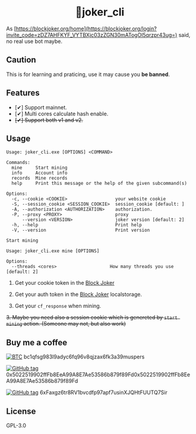 <h1 align="center">
🤡joker_cli
</h1>

As [https://blockjoker.org/home](https://blockjoker.org/login?invite_code=zDZ7AHFKYF_VYTBXjc03zZGN30mATogOl5qrzpr43ug=) said, no real use bot maybe.

## Caution

This is for learning and praticing, use it may cause you **be banned**.

## Features

- [✔] Support mainnet.
- [✔] Multi cores calculate hash enable.
- ~~[✔] Support both v1 and v2.~~

## Usage

```
Usage: joker_cli.exe [OPTIONS] <COMMAND>

Commands:
  mine     Start mining
  info     Account info
  records  Mine records
  help     Print this message or the help of the given subcommand(s)

Options:
  -c, --cookie <COOKIE>                  your website cookie
  -S, --session_cookie <SESSION_COOKIE>  session_cookie [default: ]
  -A, --authorization <AUTHORIZATION>    authorization.
  -P, --proxy <PROXY>                    proxy
      --version <VERSION>                joker version [default: 2]
  -h, --help                             Print help
  -V, --version                          Print version
```

```
Start mining

Usage: joker_cli.exe mine [OPTIONS]

Options:
  --threads <cores>                    How many threads you use [default: 2]
```

1. Get your cookie token in the [Block Joker](https://blockjoker.org/login?invite_code=zDZ7AHFKYF_VYTBXjc03zZGN30mATogOl5qrzpr43ug=)

2. Get your auth token in the [Block Joker](https://blockjoker.org/login?invite_code=zDZ7AHFKYF_VYTBXjc03zZGN30mATogOl5qrzpr43ug=) localstorage.

3. Get your `cf_response` when mining.

~~3. Maybe you need also a session cookie which is genereted by `start mining` action. (Someone may not, but also work)~~

## Buy me a coffee

[![BTC](https://img.shields.io/badge/BTC-wallet-F7931A?logo=bitcoin)](https://btcscan.org/ "View BTC address") bc1qfsg983l9adyc6fq96v8qjzax6fk3a39muspers

[![GitHub tag](https://img.shields.io/badge/EVM-wallet-3C3C3D?logo=ethereum)](https://etherscan.io/ "View EVM address") 0x5022519902ffFb8EeA99A8E7Ae53586b879f89Fd0x5022519902ffFb8EeA99A8E7Ae53586b879f89Fd

[![GitHub tag](https://img.shields.io/badge/SOL-wallet-9945FF?logo=solana)](https://solscan.io/ "View SOL address") 6xFaxgz6tr8RV1bvcdfp97apf7usinXJQHtFUUTQ7Sir

## License
GPL-3.0
